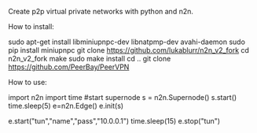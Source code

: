 Create p2p virtual private networks with python and n2n.

How to install:

sudo apt-get install libminiupnpc-dev libnatpmp-dev avahi-daemon
sudo pip install miniupnpc
git clone https://github.com/lukablurr/n2n_v2_fork
cd n2n_v2_fork
make 
sudo make install
cd ..
git clone https://github.com/PeerBay/PeerVPN

How to use:

import n2n
import time
#start supernode
s = n2n.Supernode()
s.start()
time.sleep(5)
e=n2n.Edge()
e.init(s)


e.start("tun","name","pass","10.0.0.1")
time.sleep(15)
e.stop("tun")

